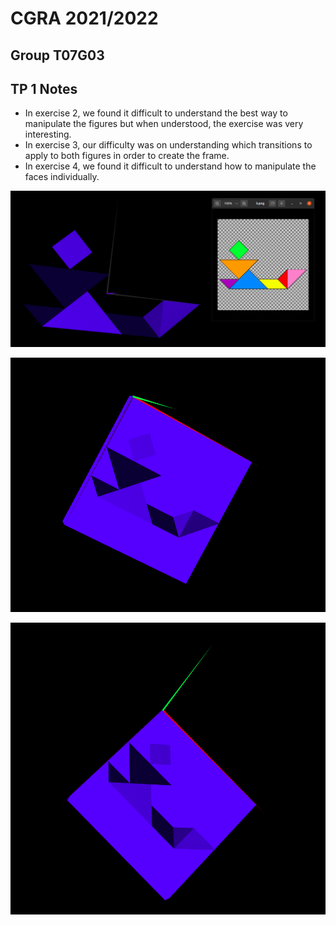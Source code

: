 # CGRA 2021/2022

## Group T07G03

## TP 1 Notes


- In exercise 2, we found it difficult to understand the best way to manipulate the figures but when understood, the exercise was very interesting.
- In exercise 3, our difficulty was on understanding which transitions to apply to both figures in order to create the frame.
- In exercise 4, we found it difficult to understand how to manipulate the faces individually.

![Screenshot 1](Screenshots/cgra-t07g03-tp2-1.png)


![Screenshot 2](Screenshots/cgra-t07g03-tp2-2.png)


![Screenshot 3](Screenshots/cgra-t07g03-tp2-3.png)
